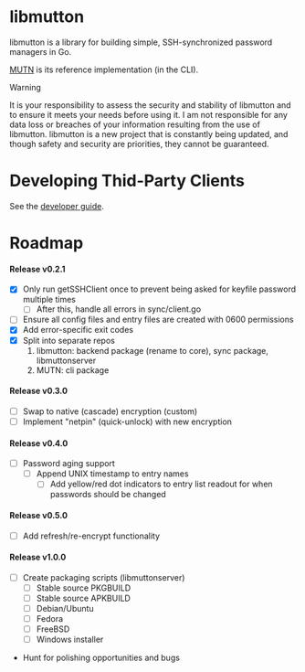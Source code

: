 # libmutton
libmutton is a library for building simple, SSH-synchronized password managers in Go.

[MUTN](https://github.com/rwinkhart/MUTN) is its reference implementation (in the CLI).

> [!WARNING]
>It is your responsibility to assess the security and stability of libmutton and to ensure it meets your needs before using it.
>I am not responsible for any data loss or breaches of your information resulting from the use of libmutton.
>libmutton is a new project that is constantly being updated, and though safety and security are priorities, they cannot be guaranteed.

# Developing Thid-Party Clients
See the [developer guide](https://github.com/rwinkhart/libmutton/blob/main/wiki/developers.md).

# Roadmap
#### Release v0.2.1
- [x] Only run getSSHClient once to prevent being asked for keyfile password multiple times
    - [ ] After this, handle all errors in sync/client.go
- [ ] Ensure all config files and entry files are created with 0600 permissions
- [x] Add error-specific exit codes
- [x] Split into separate repos
    1. libmutton: backend package (rename to core), sync package, libmuttonserver
    2. MUTN: cli package
#### Release v0.3.0
- [ ] Swap to native (cascade) encryption (custom)
- [ ] Implement "netpin" (quick-unlock) with new encryption
#### Release v0.4.0
- [ ] Password aging support
    - [ ] Append UNIX timestamp to entry names
        - [ ] Add yellow/red dot indicators to entry list readout for when passwords should be changed
#### Release v0.5.0
- [ ] Add refresh/re-encrypt functionality
#### Release v1.0.0
- [ ] Create packaging scripts (libmuttonserver)
    - [ ] Stable source PKGBUILD
    - [ ] Stable source APKBUILD
    - [ ] Debian/Ubuntu
    - [ ] Fedora
    - [ ] FreeBSD
    - [ ] Windows installer
- Hunt for polishing opportunities and bugs
